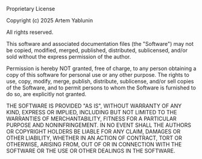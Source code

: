 Proprietary License

Copyright (c) 2025 Artem Yablunin

All rights reserved.

This software and associated documentation files (the "Software") may not be copied, modified, merged, published, distributed, sublicensed, and/or sold without the express permission of the author.

Permission is hereby NOT granted, free of charge, to any person obtaining a copy of this software for personal use or any other purpose. The rights to use, copy, modify, merge, publish, distribute, sublicense, and/or sell copies of the Software, and to permit persons to whom the Software is furnished to do so, are explicitly not granted.

THE SOFTWARE IS PROVIDED "AS IS", WITHOUT WARRANTY OF ANY KIND, EXPRESS OR IMPLIED, INCLUDING BUT NOT LIMITED TO THE WARRANTIES OF MERCHANTABILITY, FITNESS FOR A PARTICULAR PURPOSE AND NONINFRINGEMENT. IN NO EVENT SHALL THE AUTHORS OR COPYRIGHT HOLDERS BE LIABLE FOR ANY CLAIM, DAMAGES OR OTHER LIABILITY, WHETHER IN AN ACTION OF CONTRACT, TORT OR OTHERWISE, ARISING FROM, OUT OF OR IN CONNECTION WITH THE SOFTWARE OR THE USE OR OTHER DEALINGS IN THE SOFTWARE.
